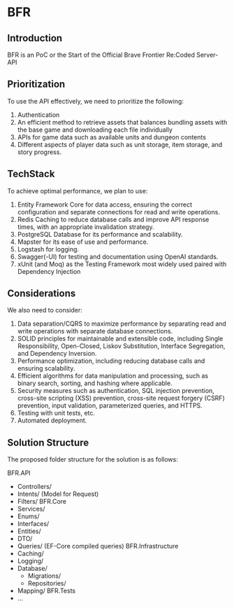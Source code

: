 # BFR

## Introduction

BFR is an PoC or the Start of the Official Brave Frontier Re:Coded Server-API

## Prioritization

To use the API effectively, we need to prioritize the following:

1. Authentication
2. An efficient method to retrieve assets that balances bundling assets with the base game and downloading each file individually
3. APIs for game data such as available units and dungeon contents
4. Different aspects of player data such as unit storage, item storage, and story progress.

## TechStack

To achieve optimal performance, we plan to use:

1. Entity Framework Core for data access, ensuring the correct configuration and separate connections for read and write operations.
2. Redis Caching to reduce database calls and improve API response times, with an appropriate invalidation strategy.
3. PostgreSQL Database for its performance and scalability.
4. Mapster for its ease of use and performance.
5. Logstash for logging.
6. Swagger(-UI) for testing and documentation using OpenAI standards.
7. xUnit (and Moq) as the Testing Framework most widely used paired with Dependency Injection

## Considerations

We also need to consider:

1. Data separation/CQRS to maximize performance by separating read and write operations with separate database connections.
2. SOLID principles for maintainable and extensible code, including Single Responsibility, Open-Closed, Liskov Substitution, Interface Segregation, and Dependency Inversion.
3. Performance optimization, including reducing database calls and ensuring scalability.
4. Efficient algorithms for data manipulation and processing, such as binary search, sorting, and hashing where applicable.
5. Security measures such as authentication, SQL injection prevention, cross-site scripting (XSS) prevention, cross-site request forgery (CSRF) prevention, input validation, parameterized queries, and HTTPS.
6. Testing with unit tests, etc.
7. Automated deployment.

## Solution Structure

The proposed folder structure for the solution is as follows:

BFR.API
- Controllers/
- Intents/ (Model for Request)
- Filters/
BFR.Core
- Services/
- Enums/
- Interfaces/
- Entities/
- DTO/
- Queries/ (EF-Core compiled queries)
BFR.Infrastructure
- Caching/
- Logging/
- Database/
  - Migrations/
  - Repositories/
- Mapping/
BFR.Tests
- ...
